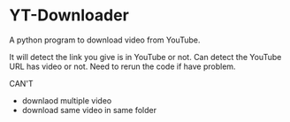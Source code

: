 # YT-Downloader
A python program to download video from YouTube.

It will detect the link you give is in YouTube or not.
Can detect the YouTube URL has video or not.
Need to rerun the code if have problem.

CAN'T
- downlaod multiple video
- download same video in same folder
